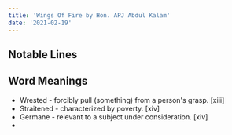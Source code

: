 ```yaml
---
title: 'Wings Of Fire by Hon. APJ Abdul Kalam'
date: '2021-02-19'
---
```


## Notable Lines


## Word Meanings
- Wrested - forcibly pull (something) from a person's grasp. [xiii]
- Straitened - characterized by poverty. [xiv]
- Germane - relevant to a subject under consideration. [xiv]
- 